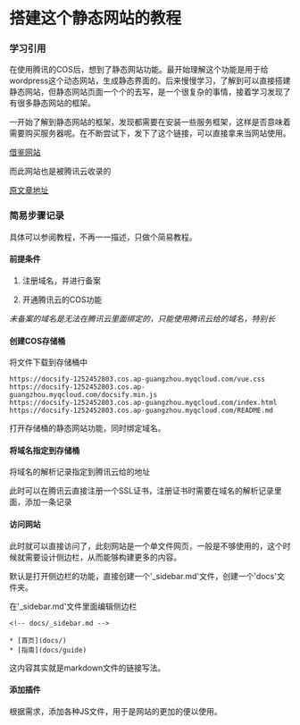 # 搭建这个静态网站的教程

### 学习引用

在使用腾讯的COS后，想到了静态网站功能。最开始理解这个功能是用于给wordpress这个动态网站，生成静态界面的。后来慢慢学习，了解到可以直接搭建静态网站，但静态网站页面一个个的去写，是一个很复杂的事情，接着学习发现了有很多静态网站的框架。

一开始了解到静态网站的框架，发现都需要在安装一些服务框架，这样是否意味着需要购买服务器呢。在不断尝试下，发下了这个链接，可以直接拿来当网站使用。

[借鉴网站](https://cloud.tencent.com/developer/article/1756468)

而此网站也是被腾讯云收录的

[原文章地址](https://docsify-1252452803.file.myqcloud.com/#/docs/funnyPractice)

### 简易步骤记录

具体可以参阅教程，不再一一描述，只做个简易教程。

#### 前提条件

1. 注册域名，并进行备案

2. 开通腾讯云的COS功能

*未备案的域名是无法在腾讯云里面绑定的，只能使用腾讯云给的域名，特别长*

#### 创建COS存储桶

将文件下载到存储桶中

```
https://docsify-1252452803.cos.ap-guangzhou.myqcloud.com/vue.css
https://docsify-1252452803.cos.ap-guangzhou.myqcloud.com/docsify.min.js
https://docsify-1252452803.cos.ap-guangzhou.myqcloud.com/index.html
https://docsify-1252452803.cos.ap-guangzhou.myqcloud.com/README.md
```

打开存储桶的静态网站功能，同时绑定域名。

#### 将域名指定到存储桶

将域名的解析记录指定到腾讯云给的地址

此时可以在腾讯云直接注册一个SSL证书，注册证书时需要在域名的解析记录里面，添加一条记录

#### 访问网站

此时就可以直接访问了，此刻网站是一个单文件网页，一般是不够使用的，这个时候就需要设计侧边栏，从而能够构建更多的内容。

默认是打开侧边栏的功能，直接创建一个'_sidebar.md'文件，创建一个'docs'文件夹。

在'_sidebar.md'文件里面编辑侧边栏

```
<!-- docs/_sidebar.md -->

* [首页](docs/)
* [指南](docs/guide)
```

这内容其实就是markdown文件的链接写法。

#### 添加插件

根据需求，添加各种JS文件，用于是网站的更加的便以使用。

